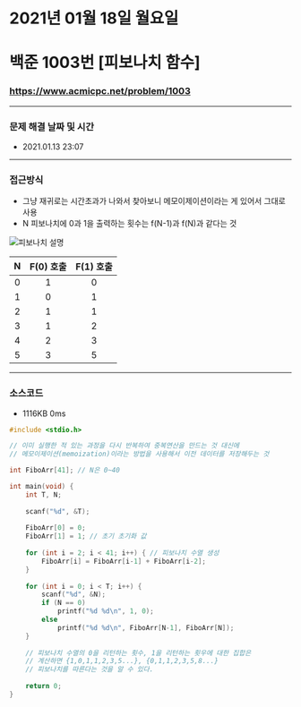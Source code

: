 
# 2021년 01월 18일 월요일
# 백준 1003번 [피보나치 함수]
### https://www.acmicpc.net/problem/1003

---

### 문제 해결 날짜 및 시간
- 2021.01.13 23:07

---
### 접근방식
- 그냥 재귀로는 시간초과가 나와서 찾아보니 메모이제이션이라는 게 있어서 그대로 사용
- N 피보나치에 0과 1을 출력하는 횟수는 f(N-1)과 f(N)과 같다는 것

![피보나치 설명](https://user-images.githubusercontent.com/69855374/105623161-f0813800-5e5a-11eb-93ec-dae8e4522535.jpg)

|N|F(0) 호출|F(1) 호출|
|:---:|:---:|:---:|
|0|1|0|
|1|0|1|
|2|1|1|
|3|1|2|
|4|2|3|
|5|3|5|

---
### 소스코드
- 1116KB 0ms

```C
#include <stdio.h>

// 이미 실행한 적 있는 과정을 다시 반복하여 중복연산을 만드는 것 대신에
// 메모이제이션(memoization)이라는 방법을 사용해서 이전 데이터를 저장해두는 것

int FiboArr[41]; // N은 0~40 

int main(void) {
	int T, N;
	
	scanf("%d", &T);
	
	FiboArr[0] = 0;
	FiboArr[1] = 1; // 초기 초기화 값 
	
	for (int i = 2; i < 41; i++) { // 피보나치 수열 생성 
		FiboArr[i] = FiboArr[i-1] + FiboArr[i-2];
	}
	
	for (int i = 0; i < T; i++) {
		scanf("%d", &N);
		if (N == 0)
			printf("%d %d\n", 1, 0);
		else
			printf("%d %d\n", FiboArr[N-1], FiboArr[N]);
	}
	
	// 피보나치 수열의 0을 리턴하는 횟수, 1을 리턴하는 횟우에 대한 집합은
	// 계산하면 {1,0,1,1,2,3,5...}, {0,1,1,2,3,5,8...}
	// 피보나치를 따른다는 것을 알 수 있다. 
	
	return 0;
}
```
